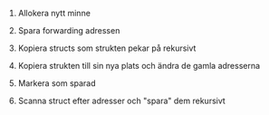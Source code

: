 

1. Allokera nytt minne
2. Spara forwarding adressen
3. Kopiera structs som strukten pekar på rekursivt
4. Kopiera strukten till sin nya plats och ändra de gamla adresserna

1. Markera som sparad
1. Scanna struct efter adresser och "spara" dem rekursivt
